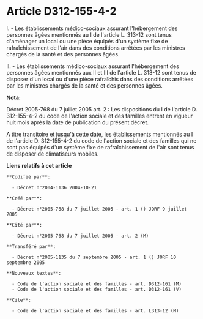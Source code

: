 # Article D312-155-4-2

I. - Les établissements médico-sociaux assurant l'hébergement des personnes âgées mentionnés au I de l'article L. 313-12 sont
tenus d'aménager un local ou une pièce équipés d'un système fixe de rafraîchissement de l'air dans des conditions arrêtées
par les ministres chargés de la santé et des personnes âgées.

II. - Les établissements médico-sociaux assurant l'hébergement des personnes âgées mentionnés aux II et III de l'article L.
313-12 sont tenus de disposer d'un local ou d'une pièce rafraîchis dans des conditions arrêtées par les ministres chargés de
la santé et des personnes âgées.

**Nota:**

Décret 2005-768 du 7 juillet 2005 art. 2 : Les dispositions du I de l'article D. 312-155-4-2 du code de l'action sociale et
des familles entrent en vigueur huit mois après la date de publication du présent décret. 

A titre transitoire et jusqu'à cette date, les établissements mentionnés au I de l'article D. 312-155-4-2 du code de l'action
sociale et des familles qui ne sont pas équipés d'un système fixe de rafraîchissement de l'air sont tenus de disposer de
climatiseurs mobiles.

**Liens relatifs à cet article**

	**Codifié par**:

	  - Décret n°2004-1136 2004-10-21

	**Créé par**:

	  - Décret n°2005-768 du 7 juillet 2005 - art. 1 () JORF 9 juillet 2005

	**Cité par**:

	  - Décret n°2005-768 du 7 juillet 2005 - art. 2 (M)

	**Transféré par**:

	  - Décret n°2005-1135 du 7 septembre 2005 - art. 1 () JORF 10 septembre 2005

	**Nouveaux textes**:

	  - Code de l'action sociale et des familles - art. D312-161 (M)
	  - Code de l'action sociale et des familles - art. D312-161 (V)

	**Cite**:

	  - Code de l'action sociale et des familles - art. L313-12 (M)
